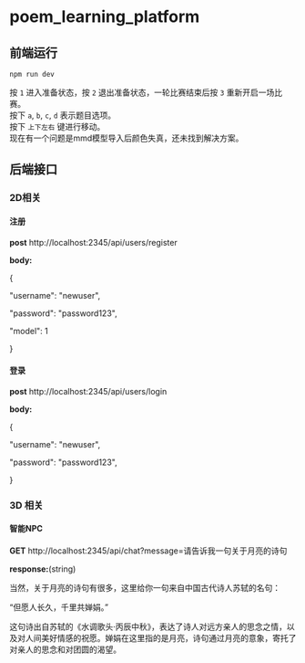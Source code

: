 # poem_learning_platform

## 前端运行
`npm run dev`

按 `1` 进入准备状态，按 `2` 退出准备状态，一轮比赛结束后按 `3` 重新开启一场比赛。  
按下 `a`, `b`, `c`, `d` 表示题目选项。  
按下 `上下左右` 键进行移动。    
现在有一个问题是mmd模型导入后颜色失真，还未找到解决方案。



## 后端接口

### 2D相关

#### 注册

**post** http://localhost:2345/api/users/register

**body:**

{

 "username": "newuser",

 "password": "password123",

 "model": 1

}

#### 登录

**post** http://localhost:2345/api/users/login

**body:**

{

 "username": "newuser",

 "password": "password123",

}

### 3D 相关
#### 智能NPC

**GET** http://localhost:2345/api/chat?message=请告诉我一句关于月亮的诗句

**response:**(string)

当然，关于月亮的诗句有很多，这里给你一句来自中国古代诗人苏轼的名句：

“但愿人长久，千里共婵娟。”

这句诗出自苏轼的《水调歌头·丙辰中秋》，表达了诗人对远方亲人的思念之情，以及对人间美好情感的祝愿。婵娟在这里指的是月亮，诗句通过月亮的意象，寄托了对亲人的思念和对团圆的渴望。
